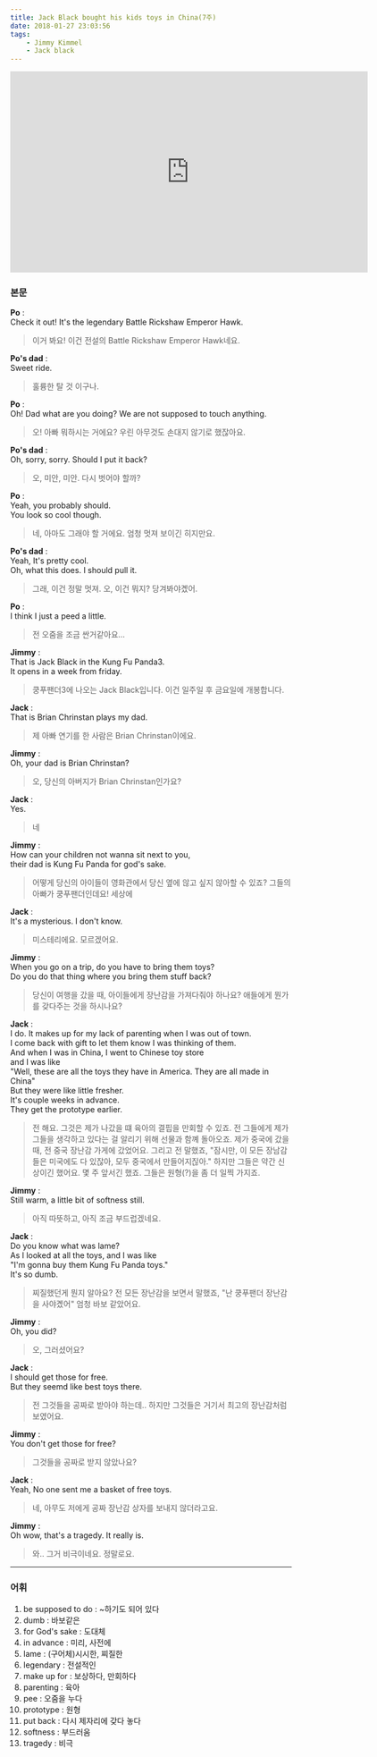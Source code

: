 ```yaml
---
title: Jack Black bought his kids toys in China(7주)
date: 2018-01-27 23:03:56
tags:
    - Jimmy Kimmel
    - Jack black
---
```


<iframe width="640" height="360" src="https://www.youtube.com/embed/vckEDtCbDxw" frameborder="0" allow="autoplay; encrypted-media" allowfullscreen></iframe>

### 본문
**Po** :  
Check it out! It's the legendary Battle Rickshaw Emperor Hawk.  
> 이거 봐요! 이건 전설의 Battle Rickshaw Emperor Hawk네요.  

**Po's dad** :  
Sweet ride.  
> 훌륭한 탈 것 이구나.

**Po** :  
Oh! Dad what are you doing? We are not supposed to touch anything.  
> 오! 아빠 뭐하시는 거에요? 우린 아무것도 손대지 않기로 했잖아요.  

**Po's dad** :  
Oh, sorry, sorry. Should I put it back?  
> 오, 미안, 미안. 다시 벗어야 할까?  

**Po** :  
Yeah, you probably should.  
You look so cool though.  
> 네, 아마도 그래야 할 거에요.
    엄청 멋져 보이긴 히지만요.  

**Po's dad** :  
Yeah, It's pretty cool.  
Oh, what this does. I should pull it.  
> 그래, 이건 정말 멋져.
    오, 이건 뭐지? 당겨봐야곘어.  

**Po** :  
I think I just a peed a little.  
> 전 오줌을 조금 싼거같아요...

**Jimmy** :  
That is Jack Black in the Kung Fu Panda3.  
It opens in a week from friday.  
> 쿵푸팬더3에 나오는 Jack Black입니다.
    이건 일주일 후 금요일에 개봉합니다.  

**Jack** :  
That is Brian Chrinstan plays my dad.  
> 제 아빠 연기를 한 사람은 Brian Chrinstan이에요.  

**Jimmy** :  
Oh, your dad is Brian Chrinstan?  
> 오, 당신의 아버지가 Brian Chrinstan인가요?  

**Jack** :  
Yes.  
> 네

**Jimmy** :  
How can your children not wanna sit next to you,  
their dad is Kung Fu Panda for god's sake.  
> 어떻게 당신의 아이들이 영화관에서 당신 옆에 않고 싶지 않아할 수 있죠?
    그들의 아빠가 쿵푸팬더인데요! 세상에

**Jack** :  
It's a mysterious. I don't know.  
> 미스테리에요. 모르겠어요.  

**Jimmy** :  
When you go on a trip, do you have to bring them toys?  
Do you do that thing where you bring them stuff back?  
> 당신이 여행을 갔을 때, 아이들에게 장난감을 가져다줘야 하나요?
    애들에게 뭔가를 갖다주는 것을 하시나요?  

**Jack** :  
I do. It makes up for my lack of parenting when I was out of town.  
I come back with gift to let them know I was thinking of them.  
And when I was in China, I went to Chinese toy store  
and I was like  
"Well, these are all the toys they have in America. They are all made in China"  
But they were like little fresher.  
It's couple weeks in advance.  
They get the prototype earlier.  
> 전 해요. 그것은 제가 나갔을 떄 육아의 결핍을 만회할 수 있죠.
    전 그들에게 제가 그들을 생각하고 있다는 걸 알리기 위해 선물과 함꼐 돌아오죠.
    제가 중국에 갔을때, 전 중국 장난감 가게에 갔었어요.
    그리고 전 말했죠,
    "잠시만, 이 모든 장남감들은 미국에도 다 있잖아, 모두 중국에서 만들어지짆아."
    하지만 그들은 약간 신상이긴 했어요.
    몇 주 앞서긴 했죠.
    그들은 원형(?)을 좀 더 일찍 가지죠.

**Jimmy** :  
Still warm, a little bit of softness still.  
> 아직 따뜻하고, 아직 조금 부드럽겠네요.  

**Jack** :  
Do you know what was lame?  
As I looked at all the toys, and I was like  
"I'm gonna buy them Kung Fu Panda toys."  
It's so dumb.  
> 찌질했던게 뭔지 알아요?
    전 모든 장난감을 보면서 말했죠,
    "난 쿵푸팬더 장난감을 사야곘어"
    엄청 바보 같았어요.

**Jimmy** :  
Oh, you did?  
> 오, 그러셨어요?

**Jack** :  
I should get those for free.  
But they seemd like best toys there.  
> 전 그것들을 공짜로 받아야 하는데..
    하지만 그것들은 거기서 최고의 장난감처럼 보였어요.  

**Jimmy** :  
You don't get those for free?  
> 그것들을 공짜로 받지 않았나요?  

**Jack** :  
Yeah, No one sent me a basket of free toys.  
> 네, 아무도 저에게 공짜 장난감 상자를 보내지 않더라고요.  

**Jimmy** :  
Oh wow, that's a tragedy. It really is.  
> 와.. 그거 비극이네요. 정말로요.  

---

### 어휘
1. be supposed to do : ~하기도 되어 있다
1. dumb : 바보같은
1. for God's sake : 도대체
1. in advance : 미리, 사전에
1. lame : (구어체)시시한, 찌질한
1. legendary : 전설적인
1. make up for : 보상하다, 만회하다
1. parenting : 육아
1. pee : 오줌을 누다
1. prototype : 원형
1. put back : 다시 제자리에 갖다 놓다
1. softness : 부드러움
1. tragedy : 비극